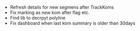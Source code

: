 - Refresh details for new segmens after TrackKoms
- Fix marking as new kom after flag etc.
- Find lib to decrpyt polyline
- Fix dashboard when last kom summary is older than 30days